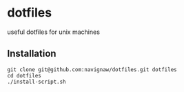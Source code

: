 # dotfiles

useful dotfiles for unix machines

## Installation

    git clone git@github.com:navignaw/dotfiles.git dotfiles
    cd dotfiles
    ./install-script.sh
